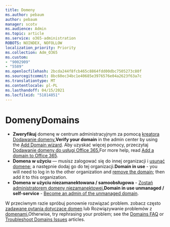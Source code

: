 ```yaml
---
title: Domeny
ms.author: pebaum
author: pebaum
manager: scotv
ms.audience: Admin
ms.topic: article
ms.service: o365-administration
ROBOTS: NOINDEX, NOFOLLOW
localization_priority: Priority
ms.collection: Adm_O365
ms.custom:
- "9002909"
- "5589"
ms.openlocfilehash: 2bcda244f8fcb465c8864fdd00dbc7505273c80f
ms.sourcegitcommit: 8bc60ec34bc1e40685e3976576e04a2623f63a7c
ms.translationtype: MT
ms.contentlocale: pl-PL
ms.lasthandoff: 04/15/2021
ms.locfileid: "51814851"
---
```

# <a name="domains"></a><span data-ttu-id="f36b7-102">Domeny</span><span class="sxs-lookup"><span data-stu-id="f36b7-102">Domains</span></span>

- <span data-ttu-id="f36b7-103">**Zweryfikuj** domenę w centrum administracyjnym za pomocą [kreatora Dodawanie domeny.](https://admin.microsoft.com/Adminportal#/Domains/Wizard)</span><span class="sxs-lookup"><span data-stu-id="f36b7-103">**Verify your domain** in the admin center by using the [Add Domain wizard](https://admin.microsoft.com/Adminportal#/Domains/Wizard).</span></span> <span data-ttu-id="f36b7-104">Aby uzyskać więcej pomocy, przeczytaj [Dodawanie domeny do usługi Office 365.](https://docs.microsoft.com/microsoft-365/admin/setup/add-domain?view=o365-worldwide)</span><span class="sxs-lookup"><span data-stu-id="f36b7-104">For more help, read [Add a domain to Office 365](https://docs.microsoft.com/microsoft-365/admin/setup/add-domain?view=o365-worldwide).</span></span>
- <span data-ttu-id="f36b7-105">**Domena w użyciu** — musisz zalogować się do innej organizacji i [usunąć domenę;](https://docs.microsoft.com/microsoft-365/admin/get-help-with-domains/remove-a-domain?view=o365-worldwide) a następnie dodaj go do tej organizacji.</span><span class="sxs-lookup"><span data-stu-id="f36b7-105">**Domain in use** - you will need to log in to the other organization and [remove the domain](https://docs.microsoft.com/microsoft-365/admin/get-help-with-domains/remove-a-domain?view=o365-worldwide); then add it to this organization.</span></span>
- <span data-ttu-id="f36b7-106">**Domena w użyciu niezamanektowana / samoobsługowa**  -  [Zostań administratorem domeny niezamanektowej.](https://docs.microsoft.com/azure/active-directory/users-groups-roles/domains-admin-takeover)</span><span class="sxs-lookup"><span data-stu-id="f36b7-106">**Domain in use unmanaged / self-service** - [Become an admin of the unmanaged domain](https://docs.microsoft.com/azure/active-directory/users-groups-roles/domains-admin-takeover).</span></span>

<span data-ttu-id="f36b7-107">W przeciwnym razie spróbuj ponownie rozwiązać problem. zobacz często [zadawane pytania dotyczące domen](https://docs.microsoft.com/microsoft-365/admin/setup/domains-faq?view=o365-worldwide) lub Rozwiązywanie problemów z [domenami.](https://docs.microsoft.com/microsoft-365/admin/get-help-with-domains/find-and-fix-issues?view=o365-worldwide)</span><span class="sxs-lookup"><span data-stu-id="f36b7-107">Otherwise, try rephrasing your problem; see the [Domains FAQ](https://docs.microsoft.com/microsoft-365/admin/setup/domains-faq?view=o365-worldwide) or [Troubleshoot Domains Issues](https://docs.microsoft.com/microsoft-365/admin/get-help-with-domains/find-and-fix-issues?view=o365-worldwide) articles.</span></span>
